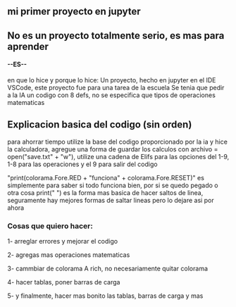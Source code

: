 ## mi primer proyecto en jupyter
## No es un proyecto totalmente serio, es mas para aprender

#### --ES--
en que lo hice y porque lo hice:
Un proyecto, hecho en jupyter en el IDE VSCode, este proyecto fue para una tarea de la escuela
Se tenia que pedir a la IA un codigo con 8 defs, no se especifica que tipos de operaciones matematicas

## Explicacion basica del codigo (sin orden)
para ahorrar tiempo utilize la base del codigo proporcionado por la ia y hice la calculadora, agregue una forma de guardar los calculos 
con archivo = open("save.txt" + "w"), utilize una cadena de Elifs para las opciones del 1-9, 1-8 para las operaciones y el 9 para salir del codigo

"print(colorama.Fore.RED + "funciona" + colorama.Fore.RESET)" es simplemente para saber si todo funciona bien, por si se quedo pegado o otra cosa
print("  ") es la forma mas basica de hacer saltos de linea, seguramente hay mejores formas de saltar lineas pero lo dejare asi por ahora


### Cosas que quiero hacer:
1- arreglar errores y mejorar el codigo

2- agregas mas operaciones matematicas

3- cammbiar de colorama A rich, no necesariamente quitar colorama

4- hacer tablas, poner barras de carga

5- y finalmente, hacer mas bonito las tablas, barras de carga y mas


